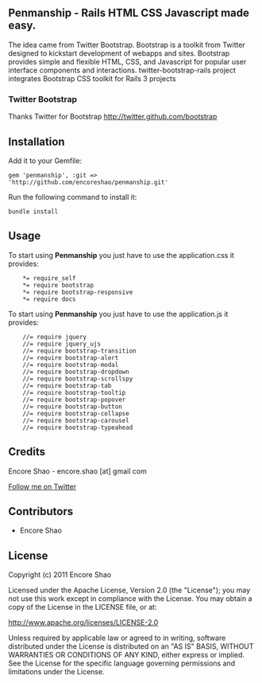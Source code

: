 ## Penmanship - Rails HTML CSS Javascript made easy.
The idea came from Twitter Bootstrap.
Bootstrap is a toolkit from Twitter designed to kickstart development of webapps and sites.
Bootstrap provides simple and flexible HTML, CSS, and Javascript for popular user interface components and interactions. 
twitter-bootstrap-rails project integrates Bootstrap CSS toolkit for Rails 3 projects

### Twitter Bootstrap
Thanks Twitter for Bootstrap http://twitter.github.com/bootstrap

## Installation

Add it to your Gemfile:

`gem 'penmanship', :git => 'http://github.com/encoreshao/penmanship.git'`

Run the following command to install it:

`bundle install`

## Usage

To start using **Penmanship** you just have to use the application.css it provides:

```erb
	*= require_self
	*= require bootstrap
	*= require bootstrap-responsive
	*= require docs
```

To start using **Penmanship** you just have to use the application.js it provides:

```erb
    //= require jquery
    //= require jquery_ujs
    //= require bootstrap-transition
    //= require bootstrap-alert
    //= require bootstrap-modal
    //= require bootstrap-dropdown
    //= require bootstrap-scrollspy
    //= require bootstrap-tab
    //= require bootstrap-tooltip
    //= require bootstrap-popover
    //= require bootstrap-button
    //= require bootstrap-collapse
    //= require bootstrap-carousel
    //= require bootstrap-typeahead
```
    

## Credits
Encore Shao - encore.shao [at] gmail com

[Follow me on Twitter](http://twitter.com/encoreshao "Twitter")

## Contributors
<ul>
  <li>Encore Shao</li>
</ul>

## License
Copyright (c) 2011 Encore Shao

Licensed under the Apache License, Version 2.0 (the "License");
you may not use this work except in compliance with the License.
You may obtain a copy of the License in the LICENSE file, or at:

   http://www.apache.org/licenses/LICENSE-2.0

Unless required by applicable law or agreed to in writing, software
distributed under the License is distributed on an "AS IS" BASIS,
WITHOUT WARRANTIES OR CONDITIONS OF ANY KIND, either express or implied.
See the License for the specific language governing permissions and
limitations under the License.